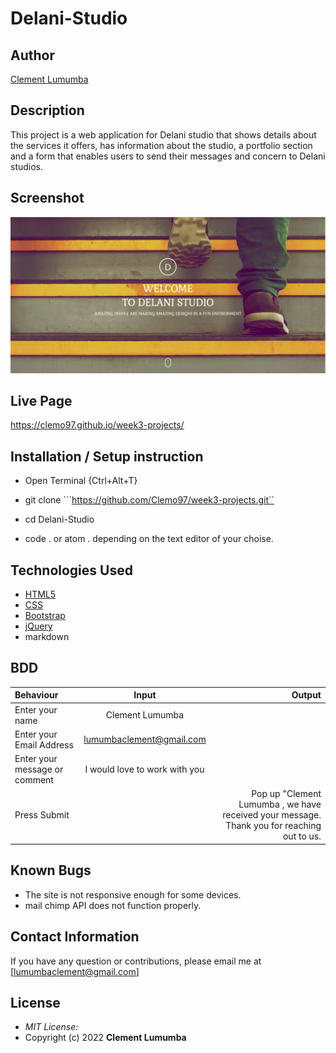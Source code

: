 # Delani-Studio

## Author

[Clement Lumumba](https://github.com/Clemo97)

## Description

This project is a web application for Delani studio that shows details about the services it offers, has information about the studio, a portfolio section and a form that enables users to send their messages and concern to Delani studios. 

## Screenshot
![alt text](delanihome.png)

## Live Page 
https://clemo97.github.io/week3-projects/


## Installation / Setup instruction
* Open Terminal {Ctrl+Alt+T}

* git clone ```https://github.com/Clemo97/week3-projects.git``

* cd Delani-Studio

* code . or atom . depending on the text editor of your choise.

## Technologies Used

* [HTML5](https://github.com/topics/html5)
* [CSS](https://github.com/topics/css3)
* [Bootstrap](https://github.com/topics/bootstrap)
* [jQuery](https://github.com/topics/javascript)
* markdown


## BDD
| Behaviour      | Input        | Output       |
| :------------- | :----------: | -----------: |
|  Enter your name  |   Clement Lumumba |     |
| Enter your Email Address  | lumumbaclement@gmail.com |   |
| Enter your message or comment   |  I would love to work with you     |     |
| Press Submit|     |Pop up "Clement Lumumba , we have received your message. Thank you for reaching out to us.|

## Known Bugs
* The site is not responsive enough for some devices. 
* mail chimp API does not function properly.

## Contact Information 

If you have any question or contributions, please email me at [lumumbaclement@gmail.com]

## License
* *MIT License:*
* Copyright (c) 2022 **Clement Lumumba**

